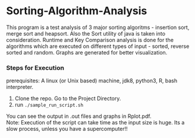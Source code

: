 # Sorting-Algorithm-Analysis

This program is a test analysis of 3 major sorting algoritms - insertion sort, merge sort and heapsort. Also the Sort utility of java is taken into consideration. Runtime and Key Comparison analysis is done for the algorithms which are executed on different types of input - sorted, reverse sorted and random. Graphs are generated for better visualization.
### Steps for Execution
prerequisites: A linux (or Unix based) machine, jdk8, python3, R, bash interpreter.  
1. Clone the repo. Go to the Project Directory.  
2. run ```./sample_run_script.sh```  

You can see the output in .out files and graphs in Rplot.pdf.  
Note: Execution of the script can take time as the input size is huge. Its a slow process, unless you have a supercomputer!!  

